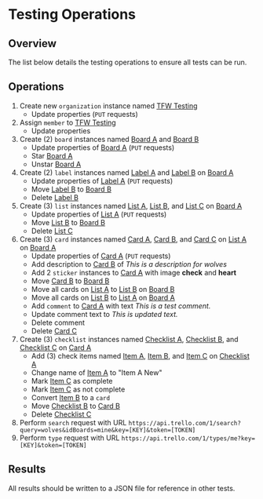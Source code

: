 # Testing Operations

## Overview

The list below details the testing operations to ensure all tests can be run.

## Operations

1. Create new `organization` instance named <u>TFW Testing</u>
    * Update properties (`PUT` requests)
2. Assign `member` to <u>TFW Testing</u>
    * Update properties
3. Create (2) `board` instances named <u>Board A</u> and <u>Board B</u>
    * Update properties of <u>Board A</u> (`PUT` requests)
    * Star <u>Board A</u>
    * Unstar <u>Board A</u>
4. Create (2) `label` instances named <u>Label A</u> and <u>Label B</u> on <u>Board A</u>
    * Update properties of <u>Label A</u> (`PUT` requests)
    * Move <u>Label B</u> to <u>Board B</u>
    * Delete <u>Label B</u>
5. Create (3) `list` instances named <u>List A</u>, <u>List B</u>, and <u>List C</u> on <u>Board A</u>
    * Update properties of <u>List A</u> (`PUT` requests)
    * Move <u>List B</u> to <u>Board B</u>
    * Delete <u>List C</u>
6. Create (3) `card` instances named <u>Card A</u>, <u>Card B</u>, and <u>Card C</u> on <u>List A</u> on <u>Board A</u>
    * Update properties of <u>Card A</u> (`PUT` requests)
    * Add description to <u>Card B</u> of *This is a description for wolves*
    * Add 2 `sticker` instances to <u>Card A</u> with image **check** and **heart**
    * Move <u>Card B</u> to <u>Board B</u>
    * Move all cards on <u>List A</u> to <u>List B</u> on <u>Board B</u>
    * Move all cards on <u>List B</u> to <u>List A</u> on <u>Board A</u>
    * Add `comment` to <u>Card A</u> with text *This is a test comment.*
    * Update comment text to *This is updated text.*
    * Delete comment
    * Delete <u>Card C</u>
7. Create (3) `checklist` instances named <u>Checklist A</u>, <u>Checklist B</u>, and <u>Checklist C</u> on <u>Card A</u>
    * Add (3) check items named <u>Item A</u>, <u>Item B</u>, and <u>Item C</u> on <u>Checklist A</u>
    * Change name of <u>Item A</u> to "Item A New"
    * Mark <u>Item C</u> as complete
    * Mark <u>Item C</u> as not complete
    * Convert <u>Item B</u> to a `card`
    * Move <u>Checklist B</u> to <u>Card B</u>
    * Delete <u>Checklist C</u>
8. Perform `search` request with URL `https://api.trello.com/1/search?query=wolves&idBoards=mine&key=[KEY]&token=[TOKEN]`
9. Perform `type` request with URL `https://api.trello.com/1/types/me?key=[KEY]&token=[TOKEN]`

## Results

All results should be written to a JSON file for reference in other tests.